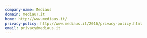 ```yaml
---
company-name: Mediaus
domain: mediaus.it
home: http://www.mediaus.it/
privacy-policy: http://www.mediaus.it/2016/privacy-policy.html
email: privacy@mediaus.it
---
```




